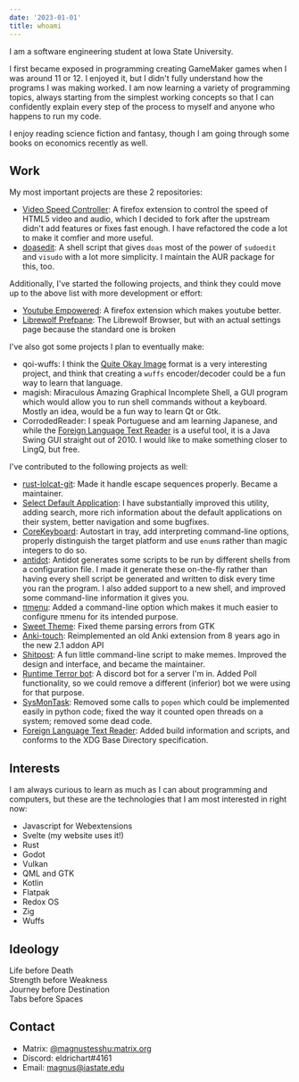 ```yaml
---
date: '2023-01-01'
title: whoami
---
```


I am a software engineering student at Iowa State University.

I first became exposed in programming creating GameMaker games when I was around 11 or 12. I enjoyed it, but I didn't fully understand how the programs I was making worked. I am now learning a variety of programming topics, always starting from the simplest working concepts so that I can confidently explain every step of the process to myself and anyone who happens to run my code.

I enjoy reading science fiction and fantasy, though I am going through some books on economics recently as well.

## Work

My most important projects are these 2 repositories:

- [Video Speed Controller](https://github.com/magnus-ISU/videospeed): A firefox extension to control the speed of HTML5 video and audio, which I decided to fork after the upstream didn't add features or fixes fast enough. I have refactored the code a lot to make it comfier and more useful.
- [doasedit](https://gitlab.com/magnustesshu/doasedit): A shell script that gives `doas` most of the power of `sudoedit` and `visudo` with a lot more simplicity. I maintain the AUR package for this, too.

Additionally, I've started the following projects, and think they could move up to the above list with more development or effort:

- [Youtube Empowered](https://github.com/magnus-ISU/youtube-empowered): A firefox extension which makes youtube better.
- [Librewolf Prefpane](https://github.com/magnus-ISU/temp_librewolf_prefpane): The Librewolf Browser, but with an actual settings page because the standard one is broken

I've also got some projects I plan to eventually make:

- qoi-wuffs: I think the [Quite Okay Image](https://github.com/phoboslab/qoi) format is a very interesting project, and think that creating a `wuffs` encoder/decoder could be a fun way to learn that language.
- magish: Miraculous Amazing Graphical Incomplete Shell, a GUI program which would allow you to run shell commands without a keyboard. Mostly an idea, would be a fun way to learn Qt or Gtk.
- CorrodedReader: I speak Portuguese and am learning Japanese, and while the [Foreign Language Text Reader](https://github.com/magnus-ISU/foreign-language-text-reader) is a useful tool, it is a Java Swing GUI straight out of 2010. I would like to make something closer to LingQ, but free.

I've contributed to the following projects as well:

- [rust-lolcat-git](https://github.com/ur0/lolcat): Made it handle escape sequences properly. Became a maintainer.
- [Select Default Application](https://github.com/magnus-ISU/selectdefaultapplication): I have substantially improved this utility, adding search, more rich information about the default applications on their system, better navigation and some bugfixes.
- [CoreKeyboard](https://gitlab.com/cubocore/coreapps/corekeyboard): Autostart in tray, add interpreting command-line options, properly distinguish the target platform and use `enum`s rather than magic integers to do so.
- [antidot](https://github.com/doron-cohen/antidot/pull/172): Antidot generates some scripts to be run by different shells from a configuration file. I made it generate these on-the-fly rather than having every shell script be generated and written to disk every time you ran the program. I also added support to a new shell, and improved some command-line information it gives you.
- [πmenu](https://github.com/phillbush/pmenu): Added a command-line option which makes it much easier to configure πmenu for its intended purpose.
- [Sweet Theme](https://github.com/EliverLara/Sweet): Fixed theme parsing errors from GTK
- [Anki-touch](https://github.com/magnus-ISU/anki-touch): Reimplemented an old Anki extension from 8 years ago in the new 2.1 addon API
- [Shitpost](https://github.com/magnus-ISU/shitpost): A fun little command-line script to make memes. Improved the design and interface, and became the maintainer.
- [Runtime Terror bot](https://github.com/magnus-ISU/RT-bot): A discord bot for a server I'm in. Added Poll functionality, so we could remove a different (inferior) bot we were using for that purpose.
- [SysMonTask](https://github.com/magnus-ISU/SysMonTask): Removed some calls to `popen` which could be implemented easily in python code; fixed the way it counted open threads on a system; removed some dead code.
- [Foreign Language Text Reader](https://github.com/magnus-ISU/foreign-language-text-reader): Added build information and scripts, and conforms to the XDG Base Directory specification.

## Interests

I am always curious to learn as much as I can about programming and computers, but these are the technologies that I am most interested in right now:

- Javascript for Webextensions
- Svelte (my website uses it!)
- Rust
- Godot
- Vulkan
- QML and GTK
- Kotlin
- Flatpak
- Redox OS
- Zig
- Wuffs

## Ideology

Life before Death  
Strength before Weakness  
Journey before Destination  
Tabs before Spaces

## Contact

- Matrix: [@magnustesshu:matrix.org](https://matrix.to/#/@magnustesshu:matrix.org)
- Discord: eldrichart#4161
- Email: [magnus@iastate.edu](mailto:magnus@iastate.edu)
